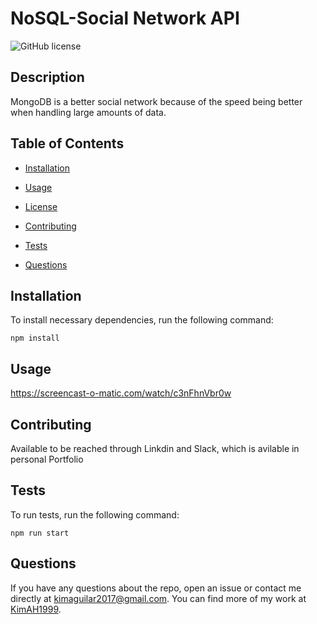 # NoSQL-Social Network API
![GitHub license](https://img.shields.io/badge/license-MIT-blue.svg)

## Description

MongoDB is a better social network because of the speed being better  when handling large amounts of data.

## Table of Contents 

* [Installation](#installation)

* [Usage](#usage)

* [License](#license)

* [Contributing](#contributing)

* [Tests](#tests)

* [Questions](#questions)

## Installation

To install necessary dependencies, run the following command:

```
npm install
```

## Usage

https://screencast-o-matic.com/watch/c3nFhnVbr0w
  
## Contributing

Available to be reached through Linkdin and Slack, which is avilable in personal Portfolio

## Tests

To run tests, run the following command:

```
npm run start
```

## Questions

If you have any questions about the repo, open an issue or contact me directly at kimaguilar2017@gmail.com. You can find more of my work at [KimAH1999](https://github.com/KimAH1999/).

